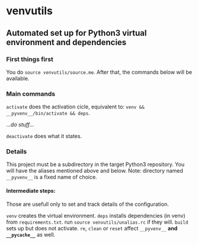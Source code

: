 # venvutils
## Automated set up for Python3 virtual environment and dependencies

### First things first

You do `source venvutils/source.me`.
After that, the commands below will be available.

### Main commands

`activate`
    does the activation cicle, equivalent to:
    `venv && __pyvenv__/bin/activate && deps`.

..._do stuff_...

`deactivate`
    does what it states.

### Details

This project must be a subdirectory in the target Python3 repository.
You will have the aliases mentioned above and below.
Note: directory named `__pyvenv__` is a fixed name of choice.

#### Intermediate steps:
Those are usefull only to set and track details of the configuration.

`venv` creates the virtual environment.
`deps` installs dependencies (in venv) from `requirements.txt`.
  run `source venvutils/unalias.rc` if they will.
`build` sets up but does not activate.
`re`, `clean` or `reset` affect `__pyvenv__` **and `__pycache__`** as well.
